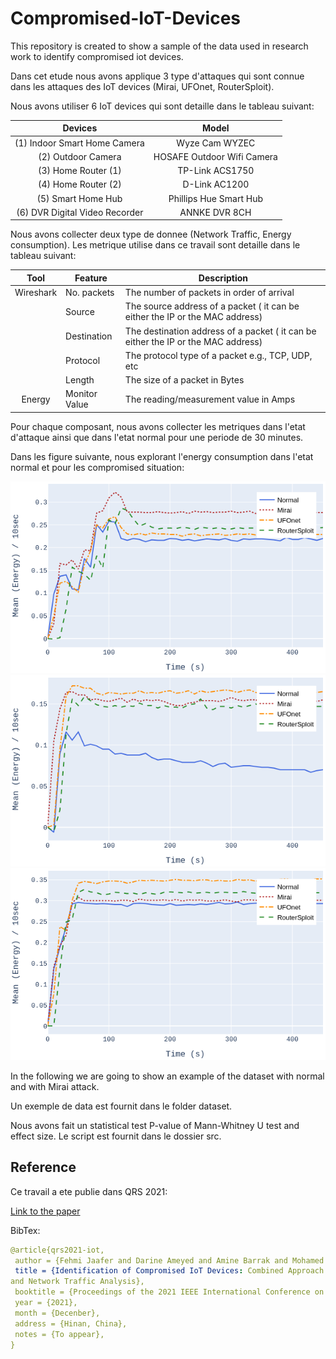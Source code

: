 # Compromised-IoT-Devices
This repository is created to show a sample of the data used in research work to identify compromised iot devices.

Dans cet etude nous avons applique 3 type d'attaques qui sont connue dans les attaques des IoT devices (Mirai, UFOnet, RouterSploit).

Nous avons utiliser 6 IoT devices qui sont detaille dans le tableau suivant:

|             Devices             |            Model           |
|:-------------------------------:|:--------------------------:|
| (1) Indoor Smart Home Camera    | Wyze Cam WYZEC             |
| (2) Outdoor Camera              | HOSAFE Outdoor Wifi Camera |
| (3) Home Router (1)             | TP-Link ACS1750            |
| (4) Home Router (2)             | D-Link AC1200              |
| (5) Smart Home Hub              | Phillips Hue Smart Hub     |
| (6) DVR Digital Video Recorder  | ANNKE DVR 8CH              |


Nous avons collecter deux type de donnee (Network Traffic, Energy consumption). Les metrique utilise dans ce travail sont detaille dans le tableau suivant:

|     Tool      | Feature         | Description                                                                       |
|:-------------:|-----------------|-----------------------------------------------------------------------------------|
|     Wireshark | No. packets     | The number of packets in order of arrival                                         |
|               | Source          | The source address of a packet ( it can be either the IP or the MAC address)      |
|               | Destination     | The destination address of a packet ( it can be either the IP or the MAC address) |
|               | Protocol        |  The protocol type of a packet e.g., TCP, UDP, etc                                |
|               | Length          | The size of a packet in Bytes                                                     |
| Energy        |  Monitor Value  | The reading/measurement value in Amps                                             |



Pour chaque composant, nous avons collecter les metriques dans l'etat d'attaque ainsi que dans l'etat normal pour une periode de 30 minutes.

Dans les figure suivante, nous explorant l'energy consumption dans l'etat normal et pour les compromised situation:

![title](images/energy/archer.png)
![title](images/energy/cctv.png)
![title](images/energy/indoor.png)


In the following we are going to show an example of the dataset with normal and with Mirai attack.
 
Un exemple de data est fournit dans le folder dataset.



Nous avons fait un statistical test P-value of Mann-Whitney U test and effect size.
Le script est fournit dans le dossier src.





## Reference

Ce travail a ete publie dans QRS 2021:

<a href="https://bit.ly/3HdRqra" target="_blank">Link to the paper</a>


BibTex:

```yaml
@article{qrs2021-iot,
 author = {Fehmi Jaafer and Darine Ameyed and Amine Barrak and Mohamed Cheriet},
 title = {Identification of Compromised IoT Devices: Combined Approach Based on Energy Consumption
and Network Traffic Analysis},
 booktitle = {Proceedings of the 2021 IEEE International Conference on Software Quality, Reliability and Security (QRS)},
 year = {2021},
 month = {Decenber},
 address = {Hinan, China},
 notes = {To appear},
}

